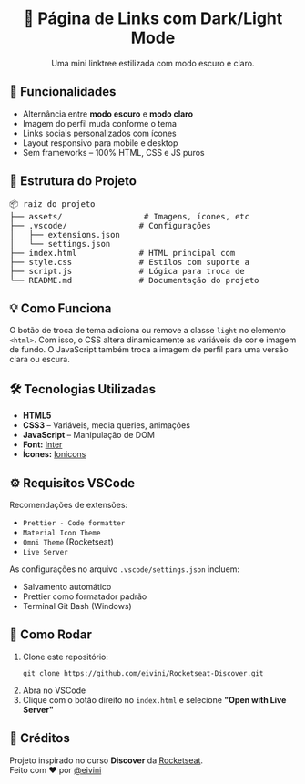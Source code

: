 <div align="center">
  <h1>🔗 Página de Links com Dark/Light Mode</h1>
  <p>Uma mini linktree estilizada com modo escuro e claro.</p>
</div>

<!-- --- -->

<h2>🧩 Funcionalidades</h2>

<ul>
  <li>Alternância entre <strong>modo escuro</strong> e <strong>modo claro</strong></li>
  <li>Imagem do perfil muda conforme o tema</li>
  <li>Links sociais personalizados com ícones</li>
  <li>Layout responsivo para mobile e desktop</li>
  <li>Sem frameworks – 100% HTML, CSS e JS puros</li>
</ul>

<!-- --- -->

<h2>📁 Estrutura do Projeto</h2>

<pre>
📦 raiz do projeto
├── assets/                 # Imagens, ícones, etc 
├── .vscode/               # Configurações 
│   ├── extensions.json
│   └── settings.json
├── index.html             # HTML principal com 
├── style.css              # Estilos com suporte a 
├── script.js              # Lógica para troca de 
└── README.md              # Documentação do projeto
</pre>

<!-- --- -->

<h2>💡 Como Funciona</h2>

<p>
  O botão de troca de tema adiciona ou remove a classe <code>light</code> no elemento <code>&lt;html&gt;</code>.
  Com isso, o CSS altera dinamicamente as variáveis de cor e imagem de fundo. 
  O JavaScript também troca a imagem de perfil para uma versão clara ou escura.
</p>

<!-- --- -->

<h2>🛠️ Tecnologias Utilizadas</h2>

<ul>
  <li><strong>HTML5</strong></li>
  <li><strong>CSS3</strong> – Variáveis, media queries, animações</li>
  <li><strong>JavaScript</strong> – Manipulação de DOM</li>
  <li><strong>Font:</strong> <a href="https://fonts.google.com/specimen/Inter">Inter</a></li>
  <li><strong>Ícones:</strong> <a href="https://ionic.io/ionicons">Ionicons</a></li>
</ul>

<!-- --- -->

<h2>⚙️ Requisitos VSCode</h2>

<p>Recomendações de extensões:</p>

<ul>
  <li><code>Prettier - Code formatter</code></li>
  <li><code>Material Icon Theme</code></li>
  <li><code>Omni Theme</code> (Rocketseat)</li>
  <li><code>Live Server</code></li>
</ul>

<p>As configurações no arquivo <code>.vscode/settings.json</code> incluem:</p>

<ul>
  <li>Salvamento automático</li>
  <li>Prettier como formatador padrão</li>
  <li>Terminal Git Bash (Windows)</li>
</ul>

<!-- --- -->

<h2>🚀 Como Rodar</h2>

<ol>
  <li>Clone este repositório:
    <pre><code>git clone https://github.com/eivini/Rocketseat-Discover.git</code></pre>
  </li>
  <li>Abra no VSCode</li>
  <li>Clique com o botão direito no <code>index.html</code> e selecione <strong>"Open with Live Server"</strong></li>
</ol>

<!-- --- -->

<h2>📌 Créditos</h2>

<p>
  Projeto inspirado no curso <strong>Discover</strong> da <a href="https://rocketseat.com.br/">Rocketseat</a>.<br>
  Feito com ❤️ por <a href="https://github.com/eivini">@eivini</a>
</p>